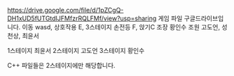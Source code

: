 https://drive.google.com/file/d/1pZCgQ-DH1xUD5fUTGtdIJFMfzrRQLFMf/view?usp=sharing
게임 파일 구글드라이브입니다.
이동 wasd, 상호작용 E, 3스테이지 손전등 F, 앉기C
조장 황인수
조원 고도언, 성천상, 최윤서

1스테이지 최윤서
2스테이지 고도언
3스테이지 황인수

C++ 파일들은 2스테이지에만 해당합니다.
